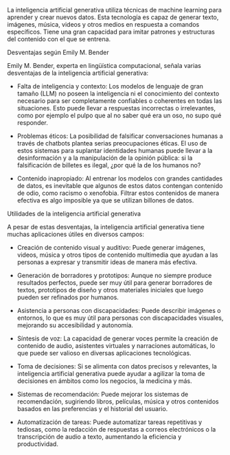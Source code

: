 La inteligencia artificial generativa utiliza técnicas de machine learning para aprender y crear nuevos datos. Esta tecnología es capaz de generar texto, imágenes, música, videos y otros medios en respuesta a comandos específicos. Tiene una gran capacidad para imitar patrones y estructuras del contenido con el que se entrena.

Desventajas según Emily M. Bender

Emily M. Bender, experta en lingüística computacional, señala varias desventajas de la inteligencia artificial generativa:

- Falta de inteligencia y contexto: Los modelos de lenguaje de gran tamaño (LLM) no poseen la inteligencia ni el conocimiento del contexto necesario para ser completamente confiables o coherentes en todas las situaciones. Esto puede llevar a respuestas incorrectas o irrelevantes, como por ejemplo el pulpo que al no saber qué era un oso, no supo qué responder.

- Problemas éticos: La posibilidad de falsificar conversaciones humanas a través de chatbots plantea serias preocupaciones éticas. El uso de estos sistemas para suplantar identidades humanas puede llevar a la desinformación y a la manipulación de la opinión pública: si la falsificación de billetes es ilegal, ¿por qué la de los humanos no?

- Contenido inapropiado: Al entrenar los modelos con grandes cantidades de datos, es inevitable que algunos de estos datos contengan contenido de odio, como racismo o xenofobia. Filtrar estos contenidos de manera efectiva es algo imposible ya que se utilizan billones de datos.

Utilidades de la inteligencia artificial generativa

A pesar de estas desventajas, la inteligencia artificial generativa tiene muchas aplicaciones útiles en diversos campos:

- Creación de contenido visual y auditivo: Puede generar imágenes, videos, música y otros tipos de contenido multimedia que ayudan a las personas a expresar y transmitir ideas de manera más efectiva.

- Generación de borradores y prototipos: Aunque no siempre produce resultados perfectos, puede ser muy útil para generar borradores de textos, prototipos de diseño y otros materiales iniciales que luego pueden ser refinados por humanos.

- Asistencia a personas con discapacidades: Puede describir imágenes o entornos, lo que es muy útil para personas con discapacidades visuales, mejorando su accesibilidad y autonomía.

- Síntesis de voz: La capacidad de generar voces permite la creación de contenido de audio, asistentes virtuales y narraciones automáticas, lo que puede ser valioso en diversas aplicaciones tecnológicas.

- Toma de decisiones: Si se alimenta con datos precisos y relevantes, la inteligencia artificial generativa puede ayudar a agilizar la toma de decisiones en ámbitos como los negocios, la medicina y más.

- Sistemas de recomendación: Puede mejorar los sistemas de recomendación, sugiriendo libros, películas, música y otros contenidos basados en las preferencias y el historial del usuario.

- Automatización de tareas: Puede automatizar tareas repetitivas y tediosas, como la redacción de respuestas a correos electrónicos o la transcripción de audio a texto, aumentando la eficiencia y productividad.